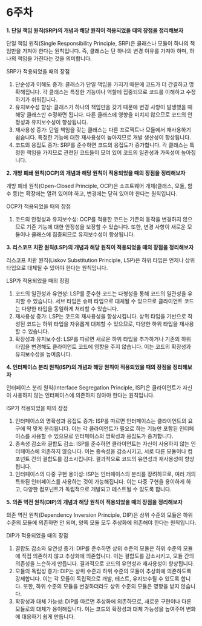<h1>6주차</h1>

**1. 단일 책임 원칙(SRP)의 개념과 해당 원칙이 적용되었을 때의 장점을 정리해보자**

단일 책임 원칙(Single Responsibility Principle, SRP)은 클래스나 모듈이 하나의 책임만을 가져야 한다는 원칙입니다. 즉, 클래스는 단 하나의 변경 이유를 가져야 하며, 하나의 책임을 가진다는 것을 의미합니다.

SRP가 적용되었을 때의 장점
1. 단순성과 이해도 증가: 클래스가 단일 책임을 가지기 때문에 코드가 더 간결하고 명확해집니다. 각 클래스는 특정한 기능이나 역할에 집중되므로 코드를 이해하고 수정하기가 쉬워집니다.
2. 유지보수성 향상: 클래스가 하나의 책임만을 갖기 때문에 변경 사항이 발생했을 때 해당 클래스만 수정하면 됩니다. 다른 클래스에 영향을 미치지 않으므로 코드의 안정성과 유지보수성이 향상됩니다.
3. 재사용성 증가: 단일 책임을 갖는 클래스는 다른 프로젝트나 모듈에서 재사용하기 쉽습니다. 특정한 기능에 대한 재사용성이 높아지므로 개발 생산성이 향상됩니다.
4. 코드의 응집도 증가: SRP를 준수하면 코드의 응집도가 증가합니다. 각 클래스는 특정한 책임을 가지므로 관련된 코드들이 모여 있어 코드의 일관성과 가독성이 높아집니다.

**2. 개방 폐쇄 원칙(OCP)의 개념과 해당 원칙이 적용되었을 때의 장점을 정리해보자**

개방 폐쇄 원칙(Open-Closed Principle, OCP)은 소프트웨어 개체(클래스, 모듈, 함수 등)는 확장에는 열려 있어야 하고, 변경에는 닫혀 있어야 한다는 원칙입니다.

OCP가 적용되었을 때의 장점
1. 코드의 안정성과 유지보수성: OCP를 적용한 코드는 기존의 동작을 변경하지 않으므로 기존 기능에 대한 안정성을 보장할 수 있습니다. 또한, 변경 사항이 새로운 모듈이나 클래스에 집중되므로 유지보수성이 향상됩니다.

**3. 리스코프 치환 원칙(LSP)의 개념과 해당 원칙이 적용되었을 때의 장점을 정리해보자**

리스코프 치환 원칙(Liskov Substitution Principle, LSP)은 하위 타입은 언제나 상위 타입으로 대체될 수 있어야 한다는 원칙입니다.

LSP가 적용되었을 때의 장점
1. 코드의 일관성과 유연성: LSP를 준수한 코드는 다형성을 통해 코드의 일관성을 유지할 수 있습니다. 서브 타입은 슈퍼 타입으로 대체될 수 있으므로 클라이언트 코드는 다양한 타입을 동일하게 처리할 수 있습니다.
2. 재사용성 증가: LSP는 코드의 재사용성을 향상시킵니다. 상위 타입을 기반으로 작성된 코드는 하위 타입을 자유롭게 대체할 수 있으므로, 다양한 하위 타입을 재사용할 수 있습니다.
3. 확장성과 유지보수성: LSP를 따르면 새로운 하위 타입을 추가하거나 기존의 하위 타입을 변경해도 클라이언트 코드에 영향을 주지 않습니다. 이는 코드의 확장성과 유지보수성을 높여줍니다.

**4. 인터페이스 분리 원칙(ISP)의 개념과 해당 원칙이 적용되었을 때의 장점을 정리해보자**

인터페이스 분리 원칙(Interface Segregation Principle, ISP)은 클라이언트가 자신이 사용하지 않는 인터페이스에 의존하지 않아야 한다는 원칙입니다.

ISP가 적용되었을 때의 장점
1. 인터페이스의 명확성과 응집도 증가: ISP를 따르면 인터페이스는 클라이언트의 요구에 딱 맞게 분리됩니다. 이는 각 클라이언트가 필요로 하는 기능만 포함된 인터페이스를 사용할 수 있으므로 인터페이스의 명확성과 응집도가 증가합니다.
2. 종속성 감소와 결합도 감소: ISP를 준수하면 클라이언트는 자신이 사용하지 않는 인터페이스에 의존하지 않습니다. 이는 종속성을 감소시키고, 서로 다른 모듈이나 컴포넌트 간의 결합도를 감소시킵니다. 결과적으로 코드의 유연성과 재사용성이 향상됩니다.
3. 인터페이스의 다중 구현 용이성: ISP는 인터페이스의 분리를 장려하므로, 여러 개의 특화된 인터페이스를 사용하는 것이 가능해집니다. 이는 다중 구현을 용이하게 하고, 다양한 컴포넌트가 독립적으로 개발되고 테스트될 수 있도록 합니다.

**5. 의존 역전 원칙(DIP)의 개념과 해당 원칙이 적용되었을 때의 장점을 정리해보자**

의존 역전 원칙(Dependency Inversion Principle, DIP)은 상위 수준의 모듈은 하위 수준의 모듈에 의존하면 안 되며, 양쪽 모듈 모두 추상화에 의존해야 한다는 원칙입니다.

DIP가 적용되었을 때의 장점
1. 결합도 감소와 유연성 증가: DIP를 준수하면 상위 수준의 모듈은 하위 수준의 모듈에 직접 의존하지 않고 추상화에 의존합니다. 이는 결합도를 감소시키고, 모듈 간의 의존성을 느슨하게 만듭니다. 결과적으로 코드의 유연성과 재사용성이 향상됩니다.
2. 모듈의 독립성 증가: DIP는 상위 수준과 하위 수준의 모듈이 추상화에 의존하도록 강제합니다. 이는 각 모듈이 독립적으로 개발, 테스트, 유지보수될 수 있도록 합니다. 또한, 하위 수준의 모듈을 변경하더라도 상위 수준의 모듈은 영향을 받지 않습니다.
3. 확장성과 대체 가능성: DIP를 따르면 추상화에 의존하므로, 새로운 구현이나 다른 모듈로의 대체가 용이해집니다. 이는 코드의 확장성과 대체 가능성을 높여주어 변화에 대응하기 쉽게 만듭니다.